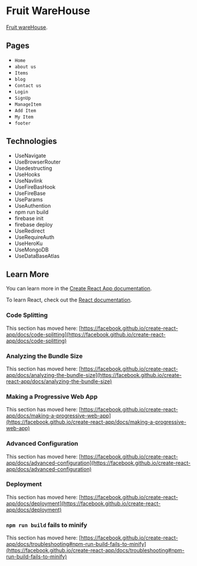 # Fruit WareHouse

[Fruit wareHouse](https://fruits-warehouse-client-side.web.app/).

## Pages
* `Home`
* `about us`
* `Items`
* `blog`
* `Contact us`
* `Login`
* `SignUp`
* `ManageItem`
* `Add Item`
* `My Item`
* `footer`

## Technologies
* UseNavigate
* UseBrowserRouter
* Usedestructing
* UseHooks
* UseNavlink
* UseFireBasHook
* UseFireBase
* UseParams
* UseAuthention
* npm run build
* firebase init
* firebase deploy
* UseRedirect
* UseRequireAuth
* UseHeroKu
* UseMongoDB
* UseDataBaseAtlas


## Learn More

You can learn more in the [Create React App documentation](https://facebook.github.io/create-react-app/docs/getting-started).

To learn React, check out the [React documentation](https://reactjs.org/).

### Code Splitting

This section has moved here: [https://facebook.github.io/create-react-app/docs/code-splitting](https://facebook.github.io/create-react-app/docs/code-splitting)

### Analyzing the Bundle Size

This section has moved here: [https://facebook.github.io/create-react-app/docs/analyzing-the-bundle-size](https://facebook.github.io/create-react-app/docs/analyzing-the-bundle-size)

### Making a Progressive Web App

This section has moved here: [https://facebook.github.io/create-react-app/docs/making-a-progressive-web-app](https://facebook.github.io/create-react-app/docs/making-a-progressive-web-app)

### Advanced Configuration

This section has moved here: [https://facebook.github.io/create-react-app/docs/advanced-configuration](https://facebook.github.io/create-react-app/docs/advanced-configuration)

### Deployment

This section has moved here: [https://facebook.github.io/create-react-app/docs/deployment](https://facebook.github.io/create-react-app/docs/deployment)

### `npm run build` fails to minify

This section has moved here: [https://facebook.github.io/create-react-app/docs/troubleshooting#npm-run-build-fails-to-minify](https://facebook.github.io/create-react-app/docs/troubleshooting#npm-run-build-fails-to-minify)
